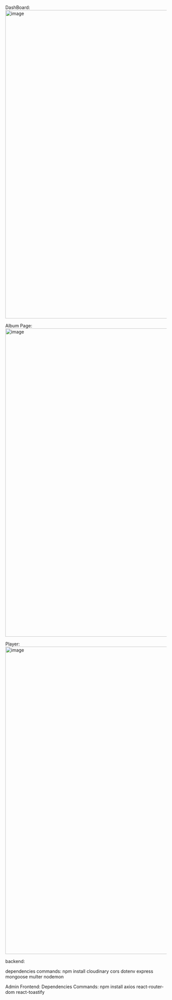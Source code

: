DashBoard:
<img width="960" alt="image" src="https://github.com/user-attachments/assets/b4c094ba-56f2-4b2b-8737-7d4814177004">

Album Page: 
<img width="960" alt="image" src="https://github.com/user-attachments/assets/7325154d-fe3c-4ebc-a0a0-0b77e38a54ef">

Player:
<img width="957" alt="image" src="https://github.com/user-attachments/assets/19094ec5-9727-41d5-968a-48f4ae176486">







backend:

dependencies commands: npm install cloudinary cors dotenv express mongoose multer nodemon

Admin Frontend:
Dependencies Commands: npm install axios react-router-dom react-toastify
